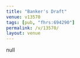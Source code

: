 ```yaml
---
title: "Banker's Draft"
venue: v13570
tags: [pub, "fhrs:694290"]
permalink: /v/13570/
layout: venue
---
```

null